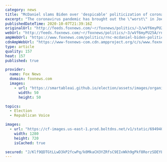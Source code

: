 ```yaml
---
category: news
title: "McDaniel slams Biden over 'despicable' politicization of coronavirus in first interview since positive test"
excerpt: "The coronavirus pandemic has brought out the \"worst\" in Joe Biden and the Democratic Party, Republican National Committee Chairwoman Ronna McDaniel told \"Bill Hemmer Reports\" on Wednesday."
publishedDateTime: 2020-10-07T21:39:16Z
originalUrl: "http://feeds.foxnews.com/~r/foxnews/politics/~3/wVf6myPU25A/rnc-mcdaniel-biden-politicizing-coronavirus"
webUrl: "http://feeds.foxnews.com/~r/foxnews/politics/~3/wVf6myPU25A/rnc-mcdaniel-biden-politicizing-coronavirus"
ampWebUrl: "https://www.foxnews.com/politics/rnc-mcdaniel-biden-politicizing-coronavirus.amp"
cdnAmpWebUrl: "https://www-foxnews-com.cdn.ampproject.org/c/s/www.foxnews.com/politics/rnc-mcdaniel-biden-politicizing-coronavirus.amp"
type: article
quality: 157
heat: 157
published: true

provider:
  name: Fox News
  domain: foxnews.com
  images:
    - url: "https://smartableai.github.io/election/assets/images/organizations/foxnews.com-50x50.jpg"
      width: 50
      height: 50

topics:
  - Election
  - Republican Voice

images:
  - url: "https://cf-images.us-east-1.prod.boltdns.net/v1/static/694940094001/b5a355fd-dcbc-4859-88bc-65d72fb4a4e3/42f314ee-ce14-48bd-8c00-9e2d9a072753/1280x720/match/image.jpg"
    width: 1280
    height: 720
    isCached: true

secured: "J/Klf9QDTGtLLwD3kP2fcwPq/k0MkaCH3YZRfsC9EIvWkh9gPkf8RorzSDEYLTrj1V9bGvxbsFCY1OyD6EbqB/P5pvBpLrIc44fMwbOdu33piH8HugMMtZsPhrKFxzBFDawHHTkmdlmgbcpQ2eaooDcBu14/IYFxVsWilgQbjL0elWn1/+Eq2E8bX2+2Mt664xy+pFKUwNddrYlSVb4Kztliswf5OfNOgzyO69uoS3n+JgxKDl0ujzZmYfY2tSYKEltB+c5ZeKnLBS4oOD2IukiLQESRuIlFIbx0KcpMvftUehA1XTCxLCUWbKUQWo+S8mM9lhUbjo+wHBHr4pTxEEticgNHtUSBtYsl86z4KtE=;NmamzVWCNwkNO7x36EFoMA=="
---
```



